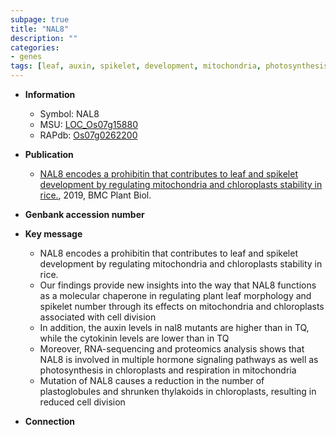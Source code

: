 ```yaml
---
subpage: true
title: "NAL8"
description: ""
categories:
- genes
tags: [leaf, auxin, spikelet, development, mitochondria, photosynthesis, cell division, cytokinin, spikelet number, spikelet development]
---
```


* **Information**  
    + Symbol: NAL8  
    + MSU: [LOC_Os07g15880](http://rice.plantbiology.msu.edu/cgi-bin/ORF_infopage.cgi?orf=LOC_Os07g15880)  
    + RAPdb: [Os07g0262200](http://rapdb.dna.affrc.go.jp/viewer/gbrowse_details/irgsp1?name=Os07g0262200)  

* **Publication**  
    + [NAL8 encodes a prohibitin that contributes to leaf and spikelet development by regulating mitochondria and chloroplasts stability in rice.](http://www.ncbi.nlm.nih.gov/pubmed?term=NAL8+encodes+a+prohibitin+that+contributes+to+leaf+and+spikelet+development+by+regulating+mitochondria+and+chloroplasts+stability+in+rice.%5BTitle%5D), 2019, BMC Plant Biol.

* **Genbank accession number**  

* **Key message**  
    + NAL8 encodes a prohibitin that contributes to leaf and spikelet development by regulating mitochondria and chloroplasts stability in rice.
    + Our findings provide new insights into the way that NAL8 functions as a molecular chaperone in regulating plant leaf morphology and spikelet number through its effects on mitochondria and chloroplasts associated with cell division
    + In addition, the auxin levels in nal8 mutants are higher than in TQ, while the cytokinin levels are lower than in TQ
    + Moreover, RNA-sequencing and proteomics analysis shows that NAL8 is involved in multiple hormone signaling pathways as well as photosynthesis in chloroplasts and respiration in mitochondria
    + Mutation of NAL8 causes a reduction in the number of plastoglobules and shrunken thylakoids in chloroplasts, resulting in reduced cell division

* **Connection**  




